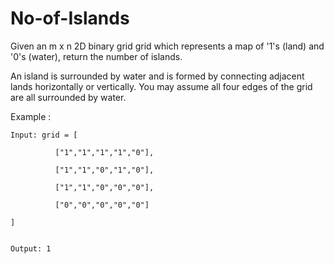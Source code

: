# No-of-Islands
Given an m x n 2D binary grid grid which represents a map of '1's (land) and '0's (water), return the number of islands.

An island is surrounded by water and is formed by connecting adjacent lands horizontally or vertically. You may assume all four edges of the grid are all surrounded by water.

 

Example :
```
Input: grid = [
  
          ["1","1","1","1","0"],
          
          ["1","1","0","1","0"],
          
          ["1","1","0","0","0"],
          
          ["0","0","0","0","0"]
  
]


Output: 1

```
